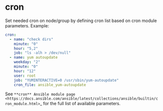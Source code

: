 # cron

Set needed cron on node/group by defining cron list based on cron module parameters. Example:

```yaml
cron:
  - name: "check dirs"
    minute: "0"
    hour: "5,2"
    job: "ls -alh > /dev/null"
  - name: yum autoupdate
    weekday: "2"
    minute: "0"
    hour: "12"
    user: root
    job: "YUMINTERACTIVE=0 /usr/sbin/yum-autoupdate"
    cron_file: ansible_yum-autoupdate
```

See `**cron** Ansible module page <https://docs.ansible.com/ansible/latest/collections/ansible/builtin/cron_module.html>`_
for the full list of available parameters.